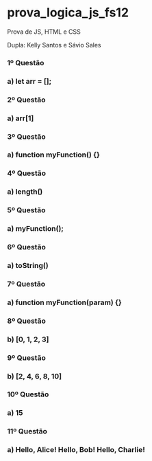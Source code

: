 # prova_logica_js_fs12
Prova de JS, HTML e CSS

Dupla: Kelly Santos e Sávio Sales

### 1º Questão
### a) let arr = [];

### 2º Questão
### a) arr[1]

### 3º Questão
### a) function myFunction() {}

### 4º Questão
### a) length()

### 5º Questão
### a) myFunction();

### 6º Questão
### a) toString()

### 7º Questão
### a) function myFunction(param) {}

### 8º Questão
### b) [0, 1, 2, 3]

### 9º Questão
   ###  b) [2, 4, 6, 8, 10]

### 10º Questão   
### a) 15

### 11º Questão
### a) Hello, Alice! Hello, Bob! Hello, Charlie!

